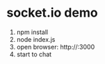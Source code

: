 # socket.io demo

1. npm install
2. node index.js
2. open browser: http://<ip>:3000
3. start to chat